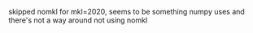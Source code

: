 skipped nomkl for mkl=2020, seems to be something numpy uses and there's not a way around not using nomkl
